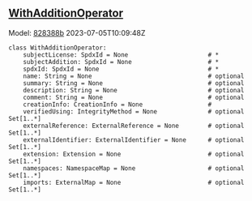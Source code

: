 ## [WithAdditionOperator](https://github.com/spdx/spdx-3-model/blob/main/model/Licensing/Classes/WithAdditionOperator.md)
Model: [828388b](https://github.com/spdx/spdx-3-model/commit/828388b98c2374f1af6b760ab87fee0d4a11e3f4) 2023-07-05T10:09:48Z
```
class WithAdditionOperator:
    subjectLicense: SpdxId = None                      # * 
    subjectAddition: SpdxId = None                     # * 
    spdxId: SpdxId = None                              # * 
    name: String = None                                # optional 
    summary: String = None                             # optional 
    description: String = None                         # optional 
    comment: String = None                             # optional 
    creationInfo: CreationInfo = None                  # 
    verifiedUsing: IntegrityMethod = None              # optional Set[1..*]
    externalReference: ExternalReference = None        # optional Set[1..*]
    externalIdentifier: ExternalIdentifier = None      # optional Set[1..*]
    extension: Extension = None                        # optional Set[1..*]
    namespaces: NamespaceMap = None                    # optional Set[1..*]
    imports: ExternalMap = None                        # optional Set[1..*]
```
